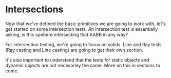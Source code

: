 # Intersections

Now that we've defined the basic primitives we are going to work with, let's get started on some intersection tests. An intersection test is essentially asking, is this spehere intersecting that AABB in any way?

For intersection testing, we're going to focus on solids. Line and Ray tests (Ray casting and Line casting) are going to get their own section.

It's also important to understand that the tests for static objects and dynamic objects are not necesarley the same. More on this in sections to come.